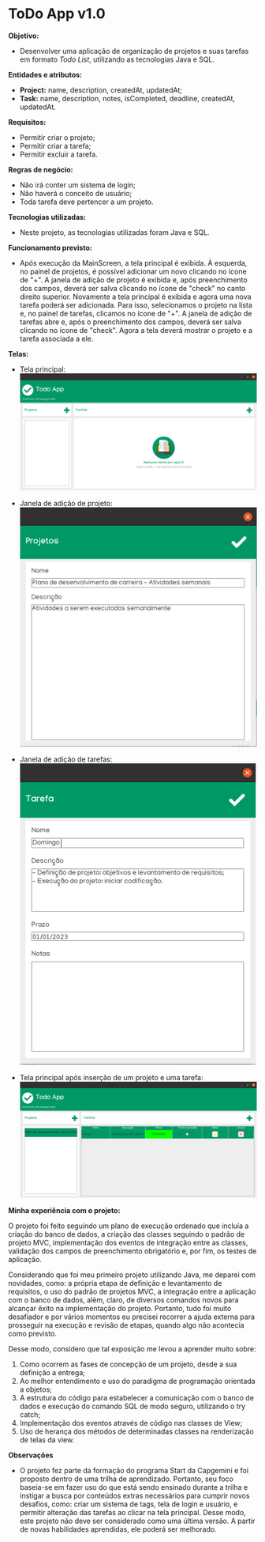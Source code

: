 # ToDo App v1.0

**Objetivo:**
- Desenvolver uma aplicação de organização de projetos e suas tarefas em formato *Todo List*, utilizando as tecnologias Java e SQL. 

**Entidades e atributos:**
- **Project:** name, description, createdAt, updatedAt;
- **Task:** name, description, notes, isCompleted, deadline, createdAt, updatedAt.

**Requisitos:**
- Permitir criar o projeto;
- Permitir criar a tarefa;
- Permitir excluir a tarefa.

**Regras de negócio:**
- Não irá conter um sistema de login;
- Não haverá o conceito de usuário;
- Toda tarefa deve pertencer a um projeto.

**Tecnologias utilizadas:**
- Neste projeto, as tecnologias utilizadas foram Java e SQL.

**Funcionamento previsto:**
- Após execução da MainScreen, a tela principal é exibida. 
À esquerda, no painel de projetos, é possível adicionar um novo clicando no ícone de "+". A janela de adição de projeto é exibida e, após preenchimento dos campos, deverá ser salva clicando no ícone de "check" no canto direito superior. 
Novamente a tela principal é exibida e agora uma nova tarefa poderá ser adicionada. 
Para isso, selecionamos o projeto na lista e, no painel de tarefas, clicamos no ícone de "+". A janela de adição de tarefas abre e, após o preenchimento dos campos, deverá ser salva clicando no ícone de "check". 
Agora a tela deverá mostrar o projeto e a tarefa associada a ele.

**Telas:**

- Tela principal:
![Tela Princiapal](/Prints/TelaPrincipal.png)

- Janela de adição de projeto:
![Janela de adição de projeto](/Prints/TelaProjetos.png)

- Janela de adição de tarefas:
![Janela de adição de tarefa](/Prints/TelaTarefa.png)

- Tela principal após inserção de um projeto e uma tarefa:
![Tela principal após inserção de dados](/Prints/TelaPrincipalFinal.png)

**Minha experiência com o projeto:**  

O projeto foi feito seguindo um plano de execução ordenado que incluía a criação do banco de dados, a criação das classes seguindo o padrão de projeto MVC, implementação dos eventos de integração entre as classes, validação dos campos de preenchimento obrigatório e, por fim, os testes de aplicação.

Considerando que foi meu primeiro projeto utilizando Java, me deparei com novidades, como: a própria etapa de definição e levantamento de requisitos, o uso do padrão de projetos MVC, a integração entre a aplicação com o banco de dados, além, claro, de diversos comandos novos para alcançar êxito na implementação do projeto. Portanto, tudo foi muito desafiador e por vários momentos eu precisei recorrer a ajuda externa para prosseguir na execução e revisão de etapas, quando algo não acontecia como previsto.

Desse modo, considero que tal exposição me levou a aprender muito sobre:
1. Como ocorrem as fases de concepção de um projeto, desde a sua definição a entrega;
2. Ao melhor entendimento e uso do paradigma de programação orientada a objetos;
3. A estrutura do código para estabelecer a comunicação com o banco de dados e execução do comando SQL de modo seguro, utilizando o try catch;
4. Implementação dos eventos através de código nas classes de View;
5. Uso de herança dos métodos de determinadas classes na renderização de telas da view.

**Observações**  
- O projeto fez parte da formação do programa Start da Capgemini e foi proposto dentro de uma trilha de aprendizado. Portanto, seu foco baseia-se em fazer uso do que está sendo ensinado durante a trilha e instigar a busca por conteúdos extras necessários para cumprir novos desafios, como: criar um sistema de tags, tela de login e usuário, e permitir alteração das tarefas ao clicar na tela principal. 
Desse modo, este projeto não deve ser considerado como uma última versão. A partir de novas habilidades aprendidas, ele poderá ser melhorado.  
